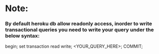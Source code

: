 # Note:
### By default heroku db allow readonly access, inorder to write transactional queries you need to write your query under the below syntax:
begin;
set transaction read write;
<YOUR_QUERY_HERE>;
COMMIT; 
